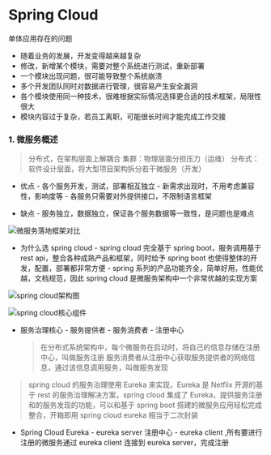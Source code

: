 # Spring Cloud

单体应用存在的问题

- 随着业务的发展，开发变得越来越复杂
- 修改，新增某个模块，需要对整个系统进行测试，重新部署
- 一个模块出现问题，很可能导致整个系统崩溃
- 多个开发团队同时对数据进行管理，很容易产生安全漏洞
- 各个模块使用同一种技术，很难根据实际情况选择更合适的技术框架，局限性很大
- 模块内容过于复杂，若员工离职，可能很长时间才能完成工作交接

### 1. 微服务概述

> 分布式，在架构层面上解耦合
> 集群：物理层面分担压力（运维）
> 分布式：软件设计层面，将大型项目架构拆分若干微服务（开发）

- 优点 - 各个服务开发，测试，部署相互独立 - 新需求出现时，不用考虑兼容性，影响度等 - 各服务只需要对外提供接口，不限制语言框架

- 缺点 - 服务独立，数据独立，保证各个服务数据等一致性，是问题也是难点

![微服务落地框架对比](http://cdn.chemputer.top/notebook/springcloud/diff.jpg)

- 为什么选 spring cloud - spring cloud 完全基于 spring boot，服务调用基于 rest api，整合各种成熟产品和框架，同时给予 spring boot 也使得整体的开发，配置，部署都非常方便 - spring 系列的产品功能齐全，简单好用，性能优越，文档规范，因此 spring cloud 是微服务架构中一个非常优越的实现方案

![spring cloud架构图](http://cdn.chemputer.top/notebook/springcloud/architecture.jpg)

![spring cloud核心组件](http://cdn.chemputer.top/notebook/springcloud/component.jpg)

- 服务治理核心 - 服务提供者 - 服务消费者 - 注册中心
  > 在分布式系统架构中，每个微服务在启动时，将自己的信息存储在注册中心，叫做服务注册
  > 服务消费者从注册中心获取服务提供者的网络信息，通过该信息调用服务，叫做服务发现

> spring cloud 的服务治理使用 Eureka 来实现，Eureka 是 Netflix 开源的基于 rest 的服务治理解决方案，spring cloud 集成了 Eureka，提供服务注册和的服务发现的功能，可以和基于 spring boot 搭建的微服务应用轻松完成整合，开箱即用
> spring cloud eureka 相当于二次封装

- Spring Cloud Eureka - eureka server 注册中心 - eureka client ,所有要进行注册的微服务通过 eureka client 连接到 eureka server，完成注册

​
